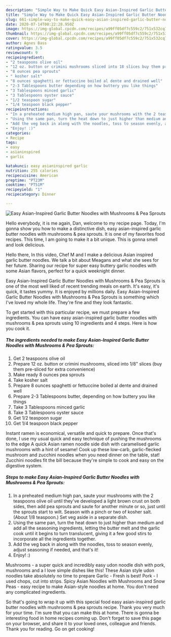 ```yaml
---
description: "Simple Way to Make Quick Easy Asian-Inspired Garlic Butter Noodles with Mushrooms &amp;amp; Pea Sprouts"
title: "Simple Way to Make Quick Easy Asian-Inspired Garlic Butter Noodles with Mushrooms &amp;amp; Pea Sprouts"
slug: 661-simple-way-to-make-quick-easy-asian-inspired-garlic-butter-noodles-with-mushrooms-and-amp-pea-sprouts
date: 2020-07-14T00:22:28.950Z
image: https://img-global.cpcdn.com/recipes/a99ff05df7c559c2/751x532cq70/easy-asian-inspired-garlic-butter-noodles-with-mushrooms-pea-sprouts-recipe-main-photo.jpg
thumbnail: https://img-global.cpcdn.com/recipes/a99ff05df7c559c2/751x532cq70/easy-asian-inspired-garlic-butter-noodles-with-mushrooms-pea-sprouts-recipe-main-photo.jpg
cover: https://img-global.cpcdn.com/recipes/a99ff05df7c559c2/751x532cq70/easy-asian-inspired-garlic-butter-noodles-with-mushrooms-pea-sprouts-recipe-main-photo.jpg
author: Agnes Bass
ratingvalue: 3.5
reviewcount: 9
recipeingredient:
- "2 teaspoons olive oil"
- "12 oz. button or crimini mushrooms sliced into 18 slices buy them presliced for extra convenience"
- "8 ounces pea sprouts"
- " kosher salt"
- "8 ounces spaghetti or fettuccine boiled al dente and drained well"
- "2-3 Tablespoons butter depending on how buttery you like things"
- "3 Tablespoons minced garlic"
- "3 Tablespoons oyster sauce"
- "1/2 teaspoon sugar"
- "1/4 teaspoon black pepper"
recipeinstructions:
- "In a preheated medium high pan, saute your mushrooms with the 2 teaspoons olive oil until they&#39;ve developed a light brown crust on both sides, then add pea sprouts and saute for another minute or so, just until the sprouts start to wilt. Season with a pinch or two of kosher salt. (About 1/8 teaspoon.) Set veg aside in a separate dish."
- "Using the same pan, turn the heat down to just higher than medium and add all the seasoning ingredients, letting the butter melt and the garlic cook until it begins to turn translucent, giving it a few good stirs to incorporate all the ingredients together."
- "Add the veg back in along with the noodles, toss to season evenly, adjust seasoning if needed, and that&#39;s it!"
- "Enjoy! :)"
categories:
- Recipe
tags:
- easy
- asianinspired
- garlic

katakunci: easy asianinspired garlic 
nutrition: 255 calories
recipecuisine: American
preptime: "PT23M"
cooktime: "PT51M"
recipeyield: "1"
recipecategory: Dinner

---
```



![Easy Asian-Inspired Garlic Butter Noodles with Mushrooms &amp; Pea Sprouts](https://img-global.cpcdn.com/recipes/a99ff05df7c559c2/751x532cq70/easy-asian-inspired-garlic-butter-noodles-with-mushrooms-pea-sprouts-recipe-main-photo.jpg)

Hello everybody, it is me again, Dan, welcome to my recipe page. Today, I'm gonna show you how to make a distinctive dish, easy asian-inspired garlic butter noodles with mushrooms &amp; pea sprouts. It is one of my favorites food recipes. This time, I am going to make it a bit unique. This is gonna smell and look delicious.

Hello there, In this video, Chef M and I make a delicious Asian inspired garlic butter noodles. We talk a bit about Meagans and what she sees for her future. Sharing our recipe for super easy buttery garlic noodles with some Asian flavors, perfect for a quick weeknight dinner.

Easy Asian-Inspired Garlic Butter Noodles with Mushrooms &amp; Pea Sprouts is one of the most well liked of recent trending meals on earth. It's easy, it's quick, it tastes yummy. It is enjoyed by millions daily. Easy Asian-Inspired Garlic Butter Noodles with Mushrooms &amp; Pea Sprouts is something which I've loved my whole life. They're fine and they look fantastic.


To get started with this particular recipe, we must prepare a few ingredients. You can have easy asian-inspired garlic butter noodles with mushrooms &amp; pea sprouts using 10 ingredients and 4 steps. Here is how you cook it.

<!--inarticleads1-->

##### The ingredients needed to make Easy Asian-Inspired Garlic Butter Noodles with Mushrooms &amp; Pea Sprouts:

1. Get 2 teaspoons olive oil
1. Prepare 12 oz. button or crimini mushrooms, sliced into 1/8&#34; slices (buy them pre-sliced for extra convenience)
1. Make ready 8 ounces pea sprouts
1. Take  kosher salt
1. Prepare 8 ounces spaghetti or fettuccine boiled al dente and drained well
1. Prepare 2-3 Tablespoons butter, depending on how buttery you like things
1. Take 3 Tablespoons minced garlic
1. Take 3 Tablespoons oyster sauce
1. Get 1/2 teaspoon sugar
1. Get 1/4 teaspoon black pepper


Instant ramen is economical, versatile and quick to prepare. Once that&#39;s done, I use my usual quick and easy technique of pushing the mushrooms to the edge A quick Asian ramen noodle side dish with caramelised garlic mushrooms with a hint of sesame! Cook up these low-carb, garlic-flecked mushroom and zucchini noodles when you need dinner on the table, stat! Zucchini noodles fit the bill because they&#39;re simple to cook and easy on the digestive system. 

<!--inarticleads2-->

##### Steps to make Easy Asian-Inspired Garlic Butter Noodles with Mushrooms &amp; Pea Sprouts:

1. In a preheated medium high pan, saute your mushrooms with the 2 teaspoons olive oil until they&#39;ve developed a light brown crust on both sides, then add pea sprouts and saute for another minute or so, just until the sprouts start to wilt. Season with a pinch or two of kosher salt. (About 1/8 teaspoon.) Set veg aside in a separate dish.
1. Using the same pan, turn the heat down to just higher than medium and add all the seasoning ingredients, letting the butter melt and the garlic cook until it begins to turn translucent, giving it a few good stirs to incorporate all the ingredients together.
1. Add the veg back in along with the noodles, toss to season evenly, adjust seasoning if needed, and that&#39;s it!
1. Enjoy! :)


Mushrooms - a super quick and incredibly easy udon noodle dish with pork, mushrooms and a I love simple dishes like this! These Asian style udon noodles take absolutely no time to prepare Garlic - Fresh is best! Pork - I used chops, cut into strips. Spicy Asian Noodles with Mushrooms and Snow Peas - easy recipe to make Asian-style noodles at home. You don&#39;t need any complicated ingredients. 

So that's going to wrap it up with this special food easy asian-inspired garlic butter noodles with mushrooms &amp; pea sprouts recipe. Thank you very much for your time. I'm sure that you can make this at home. There is gonna be interesting food in home recipes coming up. Don't forget to save this page on your browser, and share it to your loved ones, colleague and friends. Thank you for reading. Go on get cooking!

